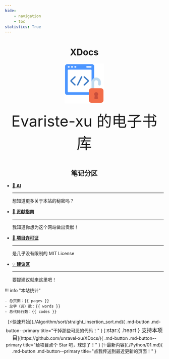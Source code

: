 ```yaml
---
hide:
    - navigation
    - toc
statistics: True
---
```


<h1 align="center">XDocs</h1>
<p align="center">
    <img src="./open-source.png" width=25%, height=auto alt="logo" />
    <br/>
        <center><font size=8 class="gradient-text">Evariste-xu 的电子书库</font></center>
    <br/>
</p>

<h2 align="center">笔记分区</h2>

<div class="grid cards" markdown>

-   [🧠 **AI**](./About.md)

    ***

    想知道更多关于本站的秘密吗？

-   [📕 **贡献指南**](./Contributing.md)

    ***

    我知道你想为这个网站做出贡献！

-   [📘 **项目许可证**](./LICENSE.md)

    ***

    是几乎没有限制的 MIT License

-   [💡 **建议区**](./Suggest.md)

    ***

    要提建议就来这里吧！

</div>

!!! info "本站统计"

    - 总页面：{{ pages }}
    - 总字（词）数：{{ words }}
    - 总代码行数：{{ codes }}

<div align="center" markdown>
[⚡快速开始](./Algorithm/sort/straight_insertion_sort.md){ .md-button .md-button--primary title="干掉那些可恶的代码！" }
[<big>:star:{ .heart } 支持本项目</big>](https://github.com/unravel-xu/XDocs/){ .md-button .md-button--primary title="给项目点个 Star 吧，球球了！" }
[✨最新内容](./Python/01.md){ .md-button .md-button--primary title="点我传送到最近更新的页面！" }
</div>